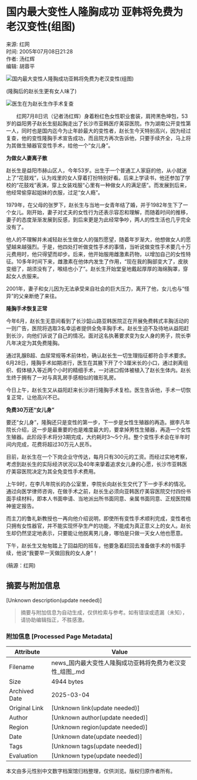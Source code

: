 # 国内最大变性人隆胸成功 亚韩将免费为老汉变性(组图)

来源: 红网  
时间: 2005年07月08日21:28  
作者: 汤红辉  
编辑: 胡蓉平  

![国内最大变性人隆胸成功亚韩将免费为老汉变性(组图)](http://image2.sina.com.cn/dy/o/2005-07-08/1120829493_xyaaVt.jpg)

(隆胸后的赵长生更有女人味了)

![医生在为赵长生作手术复查](http://image2.sina.com.cn/dy/o/2005-07-08/1120829493_yyaaVt.jpg)

　　红网7月8日讯（记者汤红辉）身着粉红色女性职业套装，肩挎黑色坤包，53岁的益阳男子赵长生挺起胸走出了长沙市亚韩医疗美容医院。作为湖南公开变性第一人，同时也是国内迄今为止年龄最大的变性者，赵长生今天特别高兴，因为经过复查，他的变性隆胸手术宣告成功，而且院方再次告诉他，只要手续齐全，马上将为其做生殖器官变性手术，给他一个“女儿身”。 

**为做女人妻离子散** 

赵长生是益阳市赫山区人，今年53岁。出生于一个普通工人家庭的他，从小就迷上了“花鼓戏”，认为戏里的女人穿着打扮特别好看。后来上学读书，他还参加了学校的“花鼓戏”表演，穿上女装戏服“心里有一种做女人的满足感”。而发展到后来，他经常偷穿起姐妹的衣服，过足“女人瘾”。 

1979年，在父母的张罗下，赵长生与当地一女青年结了婚，并于1982年生下了一个女儿。刚开始，妻子对丈夫的女性行为还表示容忍和理解，而随着时间的推移，妻子的态度渐渐发展到反感，到后来更是为此经常争吵，两人的性生活也几乎完全没有了。 

他人的不理解并未减轻赵长生做女人的强烈愿望，随着年岁渐大，他想做女人的愿望越来越强烈。于是，他四处打听做变性手术的事情，当听说做变性手术要几十万元费用时，他只得望而却步。后来，他开始服用雌激素药物，以增加自己的女性特征。10多年时间下来，雌激素在他体内发生了作用，“现在我的胸部变大了，皮肤变细了，胡须没有了，喉结也小了”。赵长生开始堂皇地戴起厚厚的海绵胸罩，穿起女人衣服来。 

2001年，妻子和女儿因为无法承受来自社会的巨大压力，离开了他，女儿也与“怪异”的父亲断绝了来往。 

**隆胸手术恢复正常** 

今年6月，赵长生无意间看到了长沙韶山路亚韩医院正在开展免费韩式丰胸活动的一则广告，医院将选取3名幸运者提供全免丰胸手术。赵长生迫不及待地从益阳赶到长沙，向他们诉说了自己的情况。面对这名执著要求变为女人身的男子，院长李凡年决定为其免费隆胸。 

通过乳腺B超、血尿常规等术前体检，确认赵长生一切生理指征都符合手术要求。6月28日，隆胸手术如期进行，医生在其腋下开了个3厘米长的小口，通过剥离组织、假体植入等近两个小时的精细手术，一对进口假体被植入了赵长生体内。赵长生终于拥有了一对与真乳房手感相似的锥形乳房。 

今日上午，赵长生又从益阳赶来长沙进行隆胸手术复检。医生告诉他，手术一切恢复正常，让他高兴不已。 

**免费30万还“女儿身”** 

要还“女儿身”，隆胸还只是变性的第一步，下一步是女性生殖器的再造。据李凡年院长介绍，这一步是最重要的也是难度最大的，要拿掉男性生殖器，再造一个女性生殖器。此阶段手术将分3期完成，大约耗时3～5个月。整个变性手术会在半年时间内完成，花费将超过30万元人民币。 

目前，赵长生在一个下岗企业守传达，每月只有300元的工资。而经过实地考察，考虑到赵长生的实际经济状况以及40年来挚着追求女儿身的心愿，长沙市亚韩医疗美容医院决定为其全免变性手术费用。 

上午9时，在李凡年院长的办公室里，李院长向赵长生交代了下一步手术的情况。通过向医学律师咨询，在做手术之前，赵长生必须向亚韩医疗美容医院交付四份书面手续材料，即本人书面申请、当地派出所书面同意、亲属书面同意、正规医院精神鉴定报告。 

而主刀的鲁礼新教授也一再向他介绍说明，即使所有变性手术顺利完成，变性者也只拥有女性器官，并不能实现怀孕生产的功能，不能成为真正意义上的女人。赵长生却仍然坚定地表示，只要能让他脱离男儿身，哪怕是只做一天女人他也愿意。 

下午，赵长生又匆匆踏上了回益阳的班车，他要急着赶回去准备做手术的书面手续，他说“我要早一天做回我的女人身”！  

(稿源：红网)
<!-- tcd_original_link https://news.sina.com.cn/o/2005-07-08/21286387747s.shtml -->


## 摘要与附加信息

<!-- tcd_abstract -->
[Unknown description(update needed)]
<!-- tcd_abstract_end -->

> 摘要与附加信息为自动生成，仅供检索与参考。如有错误或遗漏（未知），请协助编辑指正，不胜感激。

### 附加信息 [Processed Page Metadata]

| Attribute       | Value                                  |
|-----------------|----------------------------------------|
| Filename        | news_国内最大变性人隆胸成功亚韩将免费为老汉变性_组图_.md                             |
| Size            | 4944 bytes                           |
| Archived Date   | 2025-03-04                             |
| Original Link   | [Unknown link(update needed)]                       |
| Author          | [Unknown author(update needed)]                               |
| Region          | [Unknown region(update needed)]                               |
| Date            | [Unknown date(update needed)]                                 |
| Tags            | [Unknown tags(update needed)]                                 |
| Evaluation            | [Unknown type(update needed)]                                 |
<!-- tcd_table_end -->

本文由多元性别中文数字档案馆归档整理，仅供浏览。版权归原作者所有。
